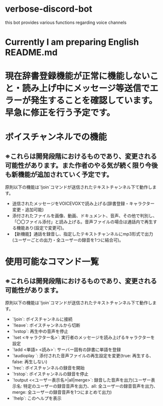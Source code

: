 # verbose-discord-bot
 this bot provides various functions regarding voice channels

Currently I am preparing English README.md
==========================================

現在辞書登録機能が正常に機能しないこと・読み上げ中にメッセージ等送信でエラーが発生することを確認しています。早急に修正を行う予定です。
===================================================================

ボイスチャンネルでの機能
============

※これらは開発段階におけるものであり、変更される可能性があります。また作者のやる気が続く限り今後も新機能が追加されていく予定です。
-----------------------------------------------------------------

原則以下の機能は\`!join\`コマンドが送信されたテキストチャンネル下て動作します。

*   送信されたメッセージをVOICEVOXで読み上げる(辞書登録・キャラクター変更・追加可能)
*   添付されたファイルを画像、動画、ドキュメント、音声、その他で判別し、「〇〇ファイル添付」と読み上げる。音声ファイルの場合は通話内で再生する機能あり(設定で変更可)。
*   【新機能】通話を録音し、指定したテキストチャンネルにmp3形式で出力(ユーザーごとの出力・全ユーザーの録音を1つに結合可)。

使用可能なコマンド一覧
===========

※これらは開発段階におけるものであり、変更される可能性があります。
---------------------------------

原則以下の機能は\`!join\`コマンドが送信されたテキストチャンネル下て動作します。

*   \`!join\`: ボイスチャンネルに接続
*   \`!leave\`: ボイスチャンネルから切断
*   \`!vstop\`: 再生中の音声を停止
*   \`!set <キャラクター名>\`: 実行者のメッセージを読み上げるキャラクターを設定
*   \`!add <単語> <読み>\`: サーバー固有の辞書に単語を登録
*   \`!audioplay \`: 添付された音声ファイルの再生設定を変更(true: 再生する、false: 再生しない)
*   \`!rec\`: ボイスチャンネルの録音を開始
*   \`!rstop\`: ボイスチャンネルの録音を停止
*   \`!output <<ユーザー表示名>|all|merge>\`: 録音した音声を出力(ユーザー表示名: 特定のユーザーの録音音声を出力、all: 全ユーザーの録音音声を出力、merge: 全ユーザーの録音音声を1つにまとめて出力)
*   \`!help\`: このヘルプを表示
